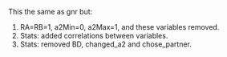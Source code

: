 This the same as gnr but:
1. RA=RB=1, a2Min=0, a2Max=1, and these variables removed.
2. Stats: added correlations between variables.
3. Stats: removed BD, changed_a2 and chose_partner. 
